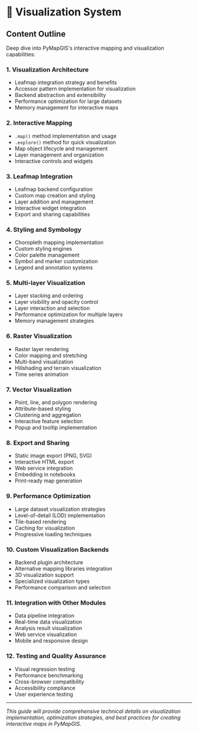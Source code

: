 # 🎨 Visualization System

## Content Outline

Deep dive into PyMapGIS's interactive mapping and visualization capabilities:

### 1. Visualization Architecture
- Leafmap integration strategy and benefits
- Accessor pattern implementation for visualization
- Backend abstraction and extensibility
- Performance optimization for large datasets
- Memory management for interactive maps

### 2. Interactive Mapping
- `.map()` method implementation and usage
- `.explore()` method for quick visualization
- Map object lifecycle and management
- Layer management and organization
- Interactive controls and widgets

### 3. Leafmap Integration
- Leafmap backend configuration
- Custom map creation and styling
- Layer addition and management
- Interactive widget integration
- Export and sharing capabilities

### 4. Styling and Symbology
- Choropleth mapping implementation
- Custom styling engines
- Color palette management
- Symbol and marker customization
- Legend and annotation systems

### 5. Multi-layer Visualization
- Layer stacking and ordering
- Layer visibility and opacity control
- Layer interaction and selection
- Performance optimization for multiple layers
- Memory management strategies

### 6. Raster Visualization
- Raster layer rendering
- Color mapping and stretching
- Multi-band visualization
- Hillshading and terrain visualization
- Time series animation

### 7. Vector Visualization
- Point, line, and polygon rendering
- Attribute-based styling
- Clustering and aggregation
- Interactive feature selection
- Popup and tooltip implementation

### 8. Export and Sharing
- Static image export (PNG, SVG)
- Interactive HTML export
- Web service integration
- Embedding in notebooks
- Print-ready map generation

### 9. Performance Optimization
- Large dataset visualization strategies
- Level-of-detail (LOD) implementation
- Tile-based rendering
- Caching for visualization
- Progressive loading techniques

### 10. Custom Visualization Backends
- Backend plugin architecture
- Alternative mapping libraries integration
- 3D visualization support
- Specialized visualization types
- Performance comparison and selection

### 11. Integration with Other Modules
- Data pipeline integration
- Real-time data visualization
- Analysis result visualization
- Web service visualization
- Mobile and responsive design

### 12. Testing and Quality Assurance
- Visual regression testing
- Performance benchmarking
- Cross-browser compatibility
- Accessibility compliance
- User experience testing

---

*This guide will provide comprehensive technical details on visualization implementation, optimization strategies, and best practices for creating interactive maps in PyMapGIS.*
